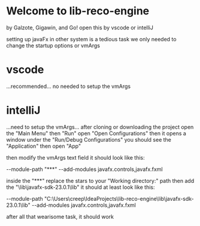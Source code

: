 # Welcome to lib-reco-engine

by Galzote, Gigawin, and Go!
open this by vscode or intelliJ

setting up javaFx in other system is a tedious task
we only needed to change the startup options or vmArgs

# vscode

...recommended...
no needed to setup the vmArgs

# intelliJ

...need to setup the vmArgs...
after cloning or downloading the project
open the "Main Menu" then "Run"
open "Open Configurations" then it opens a window
under the "Run/Debug Configurations" you should see the "Application" then open "App"


then modify the vmArgs text field
it should look like this:

--module-path "***" --add-modules javafx.controls,javafx.fxml


inside the "***" replace the stars to your "Working directory:" path then add the "\lib\javafx-sdk-23.0.1\lib"
it should at least look like this:

--module-path "C:\Users\creep\IdeaProjects\lib-reco-engine\lib\javafx-sdk-23.0.1\lib" --add-modules javafx.controls,javafx.fxml

after all that wearisome task, it should work